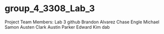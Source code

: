 # group_4_3308_Lab_3
Project Team Members: 
Lab 3 github
Brandon Alvarez
Chase Engle
Michael Samon
Austen Clark
Austin Parker
Edward Kim
dab
